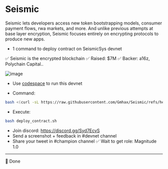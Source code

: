# Seismic
Seismic lets developers access new token bootstrapping models, consumer payment flows, rwa markets, and more. And unlike previous attempts at base layer encryption, Seismic focuses entirely on encrypting protocols to produce new apps.


- 1 command to deploy contract on SeismicSys devnet

✅ Seismic is the encrypted blockchain
✅ Raised: $7M
✅ Backer: a16z, Polychain Capital..

![image](https://github.com/user-attachments/assets/5b10ac19-a2e9-45f7-bae8-27f15f6b59fe)


- Use [codespace](https://github.com/codespaces) to run this devnet

- Command: 
```bash
bash <(curl -sL https://raw.githubusercontent.com/Gmhax/Seismic/refs/heads/main/deploy_contract.sh)
```
- Execute: 
```bash
bash deploy_contract.sh
```

- Join discord: https://discord.gg/Syd7EcvS
- Send a screenshot + feedback in #devnet channel
- Share your tweet in #champion channel
✅ Wait to get role: Magnitude 1.0
--------------

🎇 Done
